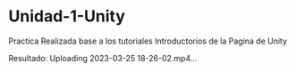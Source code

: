 # Unidad-1-Unity
Practica Realizada base a los tutoriales Introductorios de la Pagina de Unity

Resultado:
Uploading 2023-03-25 18-26-02.mp4…

